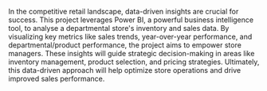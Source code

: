 In the competitive retail landscape, data-driven insights are crucial for success. This project leverages Power BI, a powerful business intelligence tool, to analyse a departmental store's inventory and sales data. By visualizing key metrics like sales trends, year-over-year performance, and departmental/product performance, the project aims to empower store managers. These insights will guide strategic decision-making in areas like inventory management, product selection, and pricing strategies. Ultimately, this data-driven approach will help optimize store operations and drive improved sales performance.
